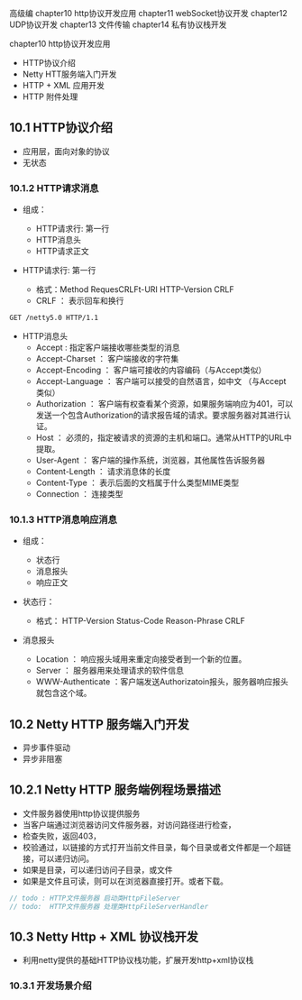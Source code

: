 高级编
chapter10 http协议开发应用
chapter11 webSocket协议开发
chapter12 UDP协议开发
chapter13 文件传输
chapter14 私有协议栈开发



chapter10 http协议开发应用
- HTTP协议介绍
- Netty HTT服务端入门开发
- HTTP + XML 应用开发
- HTTP 附件处理

## 10.1 HTTP协议介绍
- 应用层，面向对象的协议
- 无状态
### 10.1.2 HTTP请求消息
- 组成：
    - HTTP请求行: 第一行
    - HTTP消息头
    - HTTP请求正文
    
- HTTP请求行: 第一行
    - 格式：Method RequesCRLFt-URI HTTP-Version CRLF
    - CRLF ： 表示回车和换行
        
```bash
GET /netty5.0 HTTP/1.1
```

- HTTP消息头
    - Accept : 指定客户端接收哪些类型的消息
    - Accept-Charset ： 客户端接收的字符集
    - Accept-Encoding ： 客户端可接收的内容编码（与Accept类似）
    - Accept-Language ： 客户端可以接受的自然语言，如中文 （与Accept类似）
    - Authorization ： 客户端有权查看某个资源，如果服务端响应为401，可以发送一个包含Authorization的请求报告域的请求。要求服务器对其进行认证。
    - Host ： 必须的，指定被请求的资源的主机和端口。通常从HTTP的URL中提取。
    - User-Agent ： 客户端的操作系统，浏览器，其他属性告诉服务器 
    - Content-Length ： 请求消息体的长度
    - Content-Type ： 表示后面的文档属于什么类型MIME类型
    - Connection ： 连接类型
    
 ### 10.1.3 HTTP消息响应消息
 - 组成：
    - 状态行
    - 消息报头
    - 响应正文   
- 状态行：
    - 格式： HTTP-Version Status-Code Reason-Phrase CRLF

- 消息报头  
    - Location ： 响应报头域用来重定向接受者到一个新的位置。
    - Server ： 服务器用来处理请求的软件信息
    - WWW-Authenticate ：客户端发送Authorizatoin报头，服务器响应报头就包含这个域。
    
## 10.2 Netty HTTP 服务端入门开发
- 异步事件驱动
- 异步非阻塞

## 10.2.1 Netty HTTP 服务端例程场景描述
- 文件服务器使用http协议提供服务
- 当客户端通过浏览器访问文件服务器，对访问路径进行检查，
- 检查失败，返回403，
- 校验通过，以链接的方式打开当前文件目录，每个目录或者文件都是一个超链接，可以递归访问。
- 如果是目录，可以递归访问子目录，或文件
- 如果是文件且可读，则可以在浏览器直接打开。或者下载。

```java
// todo : HTTP文件服务器 启动类HttpFileServer
// todo:  HTTP文件服务器 处理类HttpFileServerHandler
```

## 10.3 Netty Http + XML 协议栈开发
- 利用netty提供的基础HTTP协议栈功能，扩展开发http+xml协议栈

### 10.3.1 开发场景介绍

























